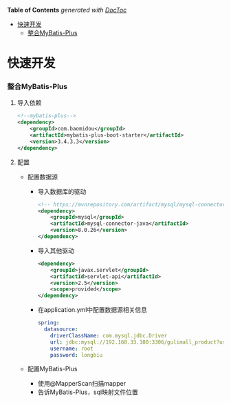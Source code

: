 <!-- START doctoc generated TOC please keep comment here to allow auto update -->
<!-- DON'T EDIT THIS SECTION, INSTEAD RE-RUN doctoc TO UPDATE -->
**Table of Contents**  *generated with [DocToc](https://github.com/thlorenz/doctoc)*

- [快速开发](#%E5%BF%AB%E9%80%9F%E5%BC%80%E5%8F%91)
    - [整合MyBatis-Plus](#%E6%95%B4%E5%90%88mybatis-plus)

<!-- END doctoc generated TOC please keep comment here to allow auto update -->

# 快速开发

### 整合MyBatis-Plus

1. 导入依赖

   ```xml
   <!--mybatis-plus-->
   <dependency>
       <groupId>com.baomidou</groupId>
       <artifactId>mybatis-plus-boot-starter</artifactId>
       <version>3.4.3.3</version>
   </dependency>
   ```

2. 配置

   - 配置数据源

     - 导入数据库的驱动

       ```xml
       <!-- https://mvnrepository.com/artifact/mysql/mysql-connector-java -->
       <dependency>
           <groupId>mysql</groupId>
           <artifactId>mysql-connector-java</artifactId>
           <version>8.0.26</version>
       </dependency>
       ```

     - 导入其他驱动

       ```xml
       <dependency>
           <groupId>javax.servlet</groupId>
           <artifactId>servlet-api</artifactId>
           <version>2.5</version>
           <scope>provided</scope>
       </dependency>
       ```

     - 在application.yml中配置数据源相关信息

       ```yaml
       spring:
         datasource:
           driverClassName: com.mysql.jdbc.Driver
           url: jdbc:mysql://192.168.33.100:3306/gulimall_product?useUnicode=true&characterEncoding=UTF-8&useSSL=false&serverTimezone=Asia/Shanghai
           username: root
           password: longbiu
       ```

   - 配置MyBatis-Plus

     - 使用@MapperScan扫描mapper
     - 告诉MyBatis-Plus，sql映射文件位置


